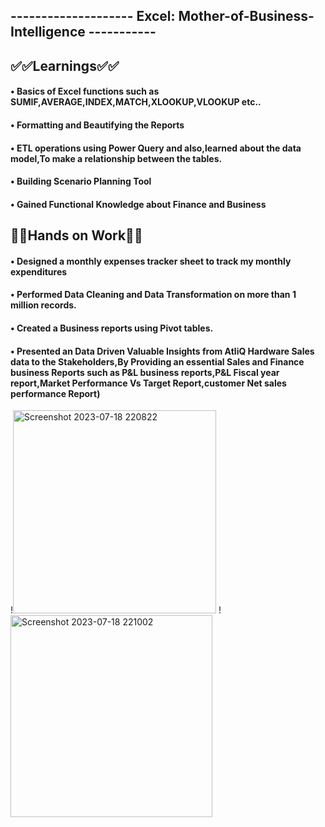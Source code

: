 ## **-------------------- **Excel: Mother-of-Business-Intelligence** -----------**


## **✅✅Learnings✅✅**
 
#### • Basics of Excel functions such as SUMIF,AVERAGE,INDEX,MATCH,XLOOKUP,VLOOKUP etc..

#### • Formatting and Beautifying the Reports 

#### • ETL operations using Power Query and also,learned about the data model,To make a relationship between the tables.

#### • Building Scenario Planning Tool

#### • Gained Functional Knowledge about Finance and Business




## **🙌✅Hands on Work🙌✅**


#### • Designed a monthly expenses tracker sheet to track my monthly expenditures 

#### • Performed Data Cleaning and Data Transformation on more than 1 million records. 

#### • Created a Business reports using Pivot tables.

#### • Presented an Data Driven Valuable Insights from AtliQ Hardware Sales data to the Stakeholders,By Providing an essential Sales and Finance business Reports such as P&L business reports,P&L Fiscal year report,Market Performance Vs Target Report,customer Net sales performance Report)


!<img width="325" alt="Screenshot 2023-07-18 220822" src="https://github.com/kishanchand9989/Excel-Mother-of-Business-Intelligence/assets/86097586/2f4932e7-6fd8-4846-913b-3c26b97dbdd4">
!<img width="323" alt="Screenshot 2023-07-18 221002" src="https://github.com/kishanchand9989/Excel-Mother-of-Business-Intelligence/assets/86097586/43191b0c-ee9b-43c9-b721-769de2707344">


